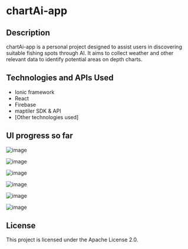 # chartAi-app

## Description

chartAi-app is a personal project designed to assist users in discovering suitable fishing spots through AI. It aims to collect weather and other relevant data to identify potential areas on depth charts.

## Technologies and APIs Used

- Ionic framework
- React
- Firebase
- maptiler SDK & API
- [Other technologies used]

## UI progress so far

![image](https://github.com/Tonikyy/chartAi-app/assets/72816084/32c2f966-c7ac-45f3-a2b0-6679f25bc149)

![image](https://github.com/Tonikyy/chartAi-app/assets/72816084/cf0579f4-c8f8-4194-8090-9305285264c8)

![image](https://github.com/Tonikyy/chartAi-app/assets/72816084/5a6002f4-2095-4d36-9293-b7d4e5f6a63e)

![image](https://github.com/Tonikyy/chartAi-app/assets/72816084/db0d7c9c-c8f6-4b0d-8890-7ae64a42d357)

![image](https://github.com/Tonikyy/chartAi-app/assets/72816084/b3151893-5b7b-406e-a806-319f1f329a08)

![image](https://github.com/Tonikyy/chartAi-app/assets/72816084/eb560ac2-76f9-47cf-90b5-7ad4fd5d33e4)




## License

This project is licensed under the Apache License 2.0.
